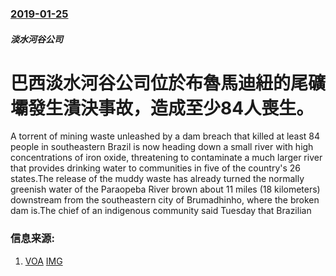 ### [2019-01-25](/news/2019/01/25/index.md)

##### 淡水河谷公司
# 巴西淡水河谷公司位於布魯馬迪紐的尾礦壩發生潰決事故，造成至少84人喪生。 

A torrent of mining waste unleashed by a dam breach that killed at least 84 people in southeastern Brazil is now heading down a small river with high concentrations of iron oxide, threatening to contaminate a much larger river that provides drinking water to communities in five of the country's 26 states.The release of the muddy waste has already turned the normally greenish water of the Paraopeba River brown about 11 miles (18 kilometers) downstream from the southeastern city of Brumadhinho, where the broken dam is.The chief of an indigenous community said Tuesday that Brazilian


### 信息来源:

1. [VOA](https://www.voanews.com/a/waste-unleashed-from-brazil-dam-on-its-way-to-a-larger-river/4765312.html) [IMG](https://media.voltron.voanews.com/Drupal/01live-166/2019-04/4FCD5214-4DB8-4B23-B512-46FFDBA1BA5B.jpg)
